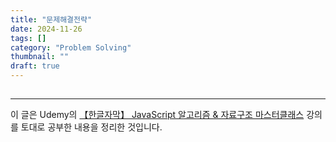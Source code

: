 ```yaml
---
title: "문제해결전략"
date: 2024-11-26
tags: []
category: "Problem Solving"
thumbnail: ""
draft: true
---
```


## 

---
이 글은 Udemy의 [【한글자막】 JavaScript 알고리즘 & 자료구조 마스터클래스](https://www.udemy.com/course/best-javascript-data-structures/) 강의를 토대로 공부한 내용을 정리한 것입니다.